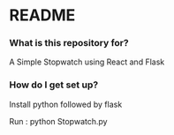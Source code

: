 # README #

### What is this repository for? ###

A Simple Stopwatch using React and Flask

### How do I get set up? ###

Install python followed by flask

Run : python Stopwatch.py


